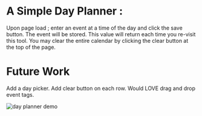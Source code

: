 # A Simple Day Planner : 
Upon page load ; enter an event at a time of the day and click the save button.
The event will be stored. This value will return each time you re-visit this tool. 
You may clear the entire calendar by clicking the clear button at the top of the page.

# Future Work
Add a day picker.
Add clear button on each row. 
Would LOVE drag and drop event tags. 

![day planner demo](./Assets/05-third-party-apis-homework-demo.gif)
